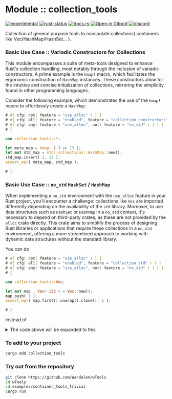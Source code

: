 <!-- {{# generate.module_header{} #}} -->

# Module :: collection_tools

[![experimental](https://raster.shields.io/static/v1?label=stability&message=experimental&color=orange&logoColor=eee)](https://github.com/emersion/stability-badges#experimental) [![rust-status](https://github.com/Wandalen/wTools/actions/workflows/ModuleCollectionToolsPush.yml/badge.svg)](https://github.com/Wandalen/wTools/actions/workflows/ModuleCollectionToolsPush.yml) [![docs.rs](https://img.shields.io/docsrs/collection_tools?color=e3e8f0&logo=docs.rs)](https://docs.rs/collection_tools) [![Open in Gitpod](https://raster.shields.io/static/v1?label=try&message=online&color=eee&logo=gitpod&logoColor=eee)](https://gitpod.io/#RUN_PATH=.,SAMPLE_FILE=sample%2Frust%2Fcontainer_tools_trivial%2Fsrc%2Fmain.rs,RUN_POSTFIX=--example%20container_tools_trivial/https://github.com/Wandalen/wTools) [![discord](https://img.shields.io/discord/872391416519737405?color=eee&logo=discord&logoColor=eee&label=ask)](https://discord.gg/m3YfbXpUUY)

Collection of general purpose tools to manipulate collections( containers like Vec/HashMap/HashSet... ).

### Basic Use Case :: Variadic Constructors for Collections

This module encompasses a suite of meta-tools designed to enhance Rust's collection handling, most notably through the inclusion of variadic constructors. A prime example is the `hmap!` macro, which facilitates the ergonomic construction of `HashMap` instances. These constructors allow for the intuitive and concise initialization of collections, mirroring the simplicity found in other programming languages.

Consider the following example, which demonstrates the use of the `hmap!` macro to effortlessly create a `HashMap`:

<!-- // zzz : qqq : rid off `#[ cfg( not( feature = "use_alloc" ) ) ]` -->
```rust
# #[ cfg( not( feature = "use_alloc" ) ) ]
# #[ cfg( all( feature = "enabled", feature = "collection_constructors" ) ) ]
# #[ cfg( any( feature = "use_alloc", not( feature = "no_std" ) ) ) ]
# {

use collection_tools::*;

let meta_map = hmap! { 3 => 13 };
let mut std_map = std::collections::HashMap::new();
std_map.insert( 3, 13 );
assert_eq!( meta_map, std_map );

# }
```

### Basic Use Case :: `no_std` `HashSet` / `HashMap`

When implementing a `no_std` environment with the `use_alloc` feature in your Rust project, you'll encounter a challenge: collections like `Vec` are imported differently depending on the availability of the `std` library. Moreover, to use data structures such as `HashSet` or `HashMap` in a `no_std` context, it's necessary to depend on third-party crates, as these are not provided by the `alloc` crate directly. This crate aims to simplify the process of designing Rust libraries or applications that require these collections in a `no_std` environment, offering a more streamlined approach to working with dynamic data structures without the standard library.

You can do

<!-- // zzz : qqq : rid off `#[ cfg( not( feature = "use_alloc" ) ) ]` -->
```rust
# #[ cfg( not( feature = "use_alloc" ) ) ]
# #[ cfg( all( feature = "enabled", feature = "collection_std" ) ) ]
# #[ cfg( any( feature = "use_alloc", not( feature = "no_std" ) ) ) ]
# {

use collection_tools::Vec;

let mut map : Vec< i32 > = Vec::new();
map.push( 1 );
assert_eq!( map.first().unwrap().clone(), 1 );

# }
```

Instead of

<details>
<summary>The code above will be expanded to this</summary>

```rust
#[ cfg( feature = "use_alloc" ) ]
extern crate alloc;
#[ cfg( feature = "use_alloc" ) ]
use alloc::vec::Vec;
#[ cfg( not( feature = "no_std" ) ) ]
use std::vec::Vec;

let mut collection : Vec< i32 > = Vec::new();
collection.push( 1 );
assert_eq!( collection.first().unwrap().clone(), 1 );
```

</details>

### To add to your project

```sh
cargo add collection_tools
```

### Try out from the repository

```sh
git clone https://github.com/Wandalen/wTools
cd wTools
cd examples/container_tools_trivial
cargo run
```
